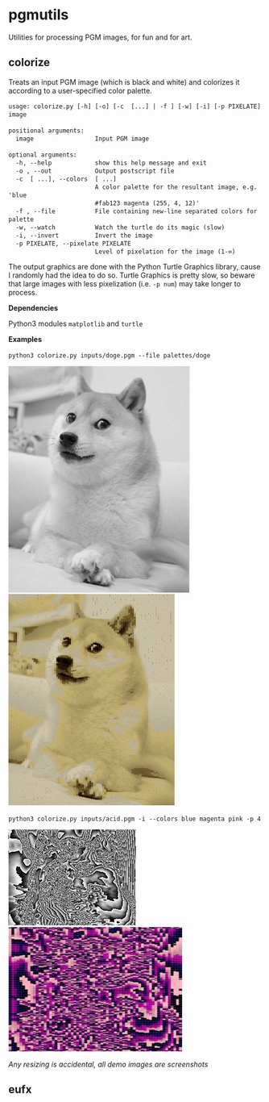 # pgmutils
Utilities for processing PGM images, for fun and for art.

## colorize
Treats an input PGM image (which is black and white) and colorizes it according to a user-specified color palette.

```
usage: colorize.py [-h] [-o] [-c  [...] | -f ] [-w] [-i] [-p PIXELATE] image

positional arguments:
  image                 Input PGM image

optional arguments:
  -h, --help            show this help message and exit
  -o , --out            Output postscript file
  -c  [ ...], --colors  [ ...]
                        A color palette for the resultant image, e.g. 'blue
                        #fab123 magenta (255, 4, 12)'
  -f , --file           File containing new-line separated colors for palette
  -w, --watch           Watch the turtle do its magic (slow)
  -i, --invert          Invert the image
  -p PIXELATE, --pixelate PIXELATE
                        Level of pixelation for the image (1-∞)
```

The output graphics are done with the Python Turtle Graphics library, cause I randomly had the idea to do so. Turtle Graphics is pretty slow, so beware that large images with less pixelization (i.e. `-p num`) may take longer to process.

**Dependencies**

Python3 modules `matplotlib` and `turtle`

**Examples**

`python3 colorize.py inputs/doge.pgm --file palettes/doge`

![doge input](colorize/demo_assets/doge_bw.jpg)
![doge output](colorize/outputs/doge_colorized.jpg)

`python3 colorize.py inputs/acid.pgm -i --colors blue magenta pink -p 4`

![acid input](colorize/demo_assets/acid_bw.jpg)
![acid output](colorize/outputs/acid_colorized.jpg)

*Any resizing is accidental, all demo images are screenshots*

## eufx
